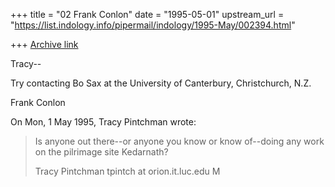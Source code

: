 +++
title = "02 Frank Conlon"
date = "1995-05-01"
upstream_url = "https://list.indology.info/pipermail/indology/1995-May/002394.html"

+++
[Archive link](https://list.indology.info/pipermail/indology/1995-May/002394.html)

Tracy--

Try contacting Bo Sax <phil013 at cantva.canterbury.ac.nz> at the University 
of Canterbury, Christchurch, N.Z.  

Frank Conlon


On Mon, 1 May 1995, Tracy Pintchman wrote:

> Is anyone out there--or anyone you know or know of--doing any work on the 
> pilrimage site Kedarnath?
> 
> Tracy Pintchman
> tpintch at orion.it.luc.edu
> M
>  
> 





